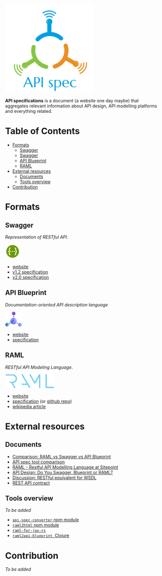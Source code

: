 ![API spec logo](img/api-spec-logo-white.png)

**API specifications** is a document (a website one day maybe) that aggregates
relevant information about API design, API modelling platforms and everything
related.

Table of Contents
=================

* [Formats](#formats)
  * [Swagger](#swagger)
  * [Swagger](#swagger)
  * [API Blueprint](#api-blueprint)
  * [RAML](#raml)
* [External resources](#external-resources)
  * [Documents](#documents)
  * [Tools overview](#tools-overview)
* [Contribution](#contribution)

Formats
=======

Swagger
-------

*Representation of RESTful API*.

<img src="img/swagger-logo.png" alt="Swagger logo" height="48" width="48" />

* [website](http://swagger.io)
* [v1.2 specification](https://github.com/swagger-api/swagger-spec/blob/master/versions/1.2.md)
* [v2.0 specification](https://github.com/swagger-api/swagger-spec/blob/master/versions/2.0.md)

API Blueprint
-------------

*Documentation-oriented API description language*

<img src="img/api-blueprint-logo.png" alt="API Blueprint logo" height="48"/>

* [website](http://apiblueprint.org)
* [specification](https://github.com/apiaryio/api-blueprint/blob/master/API%20Blueprint%20Specification.md)

RAML
----

*RESTful API Modeling Language*.

<img src="img/raml-logo.png" alt="RAML logo"/>

* [website](http://raml.org)
* [specification](http://raml.org/spec.html) (or [github repo](https://github.com/raml-org/raml-spec))
* [wikipedia article](https://en.wikipedia.org/wiki/RAML_(software))

External resources
==================

Documents
---------

* [Comparison: RAML vs Swagger vs API Blueprint](http://www.mikestowe.com/2014/07/raml-vs-swagger-vs-api-blueprint.php)
* [API spec tool comparison](http://www.mikestowe.com/2014/12/api-spec-comparison-tool.php)
* [RAML - Restful API Modelling Language at Sitepoint](http://www.sitepoint.com/raml-restful-api-modeling-language/)
* [API Design: Do You Swagger, Blueprint or RAML?](http://apievangelist.com/2014/01/16/api-design-do-you-swagger-blueprint-or-raml/)
* [Discussion: RESTful equivalent for WSDL](https://www.quora.com/What-is-the-service-contract-or-WSDL-equivalent-for-RESTful-services)
* [REST API contract](http://www.trajano.net/2014/07/rest-api-contract/)

Tools overview
--------------

*To be added*

* [`api-spec-converter` npm module](https://github.com/lucybot/api-spec-converter)
* [`raml2html` npm module](https://www.npmjs.com/package/raml2html)
* [`raml-for-jax-rs`](https://github.com/mulesoft/raml-for-jax-rs)
* [`raml2api-blueprint`, Clojure](https://github.com/radix/raml2api-blueprint)

Contribution
============

*To be added*

